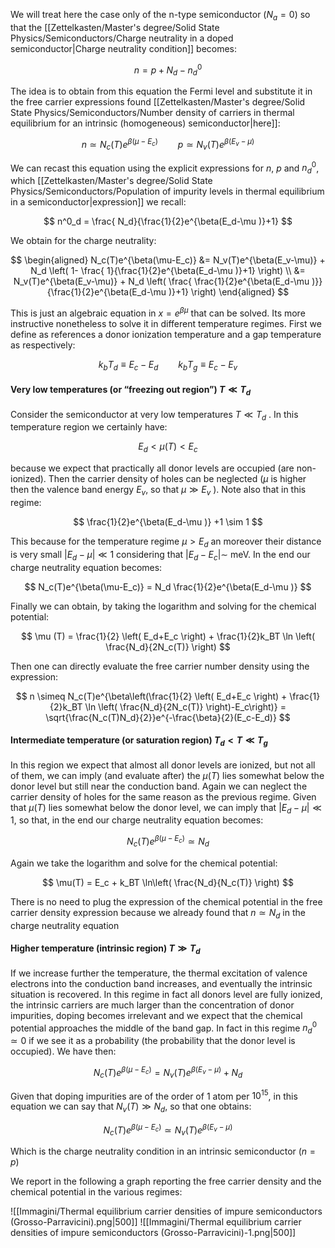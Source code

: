 We will treat here the case only of the n-type semiconductor ($N_a =0$) so that the [[Zettelkasten/Master's degree/Solid State Physics/Semiconductors/Charge neutrality in a doped semiconductor|Charge neutrality condition]] becomes:

$$ n =p + N_d - n_d^0  $$

The idea is to obtain from this equation the Fermi level and substitute it in the free carrier expressions found [[Zettelkasten/Master's degree/Solid State Physics/Semiconductors/Number density of carriers in thermal equilibrium for an intrinsic (homogeneous) semiconductor|here]]:

$$ n \simeq N_c(T)e^{\beta(\mu-E_c)} \qquad p\simeq N_v(T)e^{\beta(E_v-\mu)}$$

We can recast this equation using the explicit expressions for $n$, $p$ and $n_d^0$, which [[Zettelkasten/Master's degree/Solid State Physics/Semiconductors/Population of impurity levels in thermal equilibrium in a semiconductor|expression]] we recall:

$$ n^0_d  = \frac{ N_d}{\frac{1}{2}e^{\beta(E_d-\mu )}+1}  $$

We obtain for the charge neutrality:

$$
\begin{aligned}
N_c(T)e^{\beta(\mu-E_c)} &=  N_v(T)e^{\beta(E_v-\mu)} + N_d \left( 1- \frac{ 1}{\frac{1}{2}e^{\beta(E_d-\mu )}+1} \right) \\
&=  N_v(T)e^{\beta(E_v-\mu)} + N_d \left( \frac{ \frac{1}{2}e^{\beta(E_d-\mu )}}{\frac{1}{2}e^{\beta(E_d-\mu )}+1} \right)
\end{aligned}
$$

This is just an algebraic equation in $x=e^{\beta\mu}$ that can be solved.
Its more instructive nonetheless to solve it in different temperature regimes.
First we define as references a donor ionization temperature and a gap temperature as respectively:

$$ k_bT_d \equiv E_c-E_d \qquad k_bT_g \equiv E_c-E_v $$
#### Very low temperatures (or “freezing out region”) $T \ll T_d$

Consider the semiconductor at very low temperatures $T \ll T_d$ . In this temperature region we certainly have:

$$ E_d < \mu(T)<E_c $$

because we expect that practically all donor levels are occupied (are non-ionized).
Then the carrier density of holes can be neglected ($\mu$ is higher then the valence band energy $E_v$, so that $\mu \gg E_v$ ).
Note also that in this regime:

$$ \frac{1}{2}e^{\beta(E_d-\mu )} +1 \sim 1 $$

This because for the temperature regime $\mu > E_d$ an moreover their distance is very small $|E_d-\mu|\ll 1$ considering that $|E_d-E_c| \sim \ \text{meV}$.
In the end our charge neutrality equation becomes:

$$ N_c(T)e^{\beta(\mu-E_c)} =  N_d   \frac{1}{2}e^{\beta(E_d-\mu )} $$

Finally we can obtain, by taking the logarithm and solving for the chemical potential:

$$ \mu (T) = \frac{1}{2} \left( E_d+E_c \right) + \frac{1}{2}k_BT \ln \left( \frac{N_d}{2N_c(T)} \right) $$

Then one can directly evaluate the free carrier number density using the expression:

$$  n \simeq N_c(T)e^{\beta\left(\frac{1}{2} \left( E_d+E_c \right) + \frac{1}{2}k_BT \ln \left( \frac{N_d}{2N_c(T)} \right)-E_c\right)} =  \sqrt{\frac{N_c(T)N_d}{2}}e^{-\frac{\beta}{2}(E_c-E_d)}  $$

#### Intermediate temperature (or saturation region) $T_d<T\ll T_g$

In this region we expect that almost all donor levels are ionized, but not all of them, we can imply (and evaluate after) the $\mu(T)$ lies somewhat below the donor level but still near the conduction band.
Again we can neglect the carrier density of holes for the same reason as the previous regime.
Given that $\mu(T)$ lies somewhat below the donor level, we can imply that $|E_d-\mu|\ll 1$, so that, in the end our charge neutrality equation becomes:

$$N_c(T)e^{\beta(\mu-E_c)} \simeq N_d$$

Again we take the logarithm and solve for the chemical potential:

$$ \mu(T) = E_c + k_BT \ln\left( \frac{N_d}{N_c(T)} \right)  $$

There is no need to plug the expression of the chemical potential in the free carrier density expression because we already found that $n \simeq N_d$ in the charge neutrality equation

#### Higher temperature (intrinsic region) $T \gg T_d$

If we increase further the temperature, the thermal excitation of valence electrons into the conduction band increases, and eventually the intrinsic situation is recovered.
In this regime in fact all donors level are fully ionized, the intrinsic carriers are much larger than the concentration of donor impurities, doping becomes irrelevant and we expect that the chemical potential approaches the middle of the band gap.
In fact in this regime $n_d^0 \simeq 0$ if we see it as a probability (the probability that the donor level is occupied).
We have then:

$$N_c(T)e^{\beta(\mu-E_c)} =  N_v(T)e^{\beta(E_v-\mu)} + N_d $$

Given that doping impurities are of the order of 1 atom per $10^{15}$, in this equation we can say that $N_v(T) \gg N_d$, so that one obtains:

$$N_c(T)e^{\beta(\mu-E_c)} \simeq  N_v(T)e^{\beta(E_v-\mu)} $$

Which is the charge neutrality condition in an intrinsic semiconductor ($n=p$)

We report in the following a graph reporting the free carrier density and the chemical potential in the various regimes:

![[Immagini/Thermal equilibrium carrier densities of impure semiconductors (Grosso-Parravicini).png|500]]
![[Immagini/Thermal equilibrium carrier densities of impure semiconductors (Grosso-Parravicini)-1.png|500]]